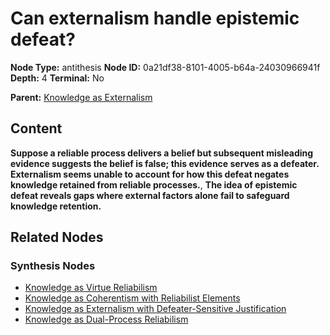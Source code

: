 # Can externalism handle epistemic defeat?

**Node Type:** antithesis
**Node ID:** 0a21df38-8101-4005-b64a-24030966941f
**Depth:** 4
**Terminal:** No

**Parent:** [Knowledge as Externalism](knowledge-as-externalism-synthesis-c26a5cc8-607f-4e78-b201-1e5af13eb3d5.md)

## Content

**Suppose a reliable process delivers a belief but subsequent misleading evidence suggests the belief is false; this evidence serves as a defeater. Externalism seems unable to account for how this defeat negates knowledge retained from reliable processes.**, **The idea of epistemic defeat reveals gaps where external factors alone fail to safeguard knowledge retention.**

## Related Nodes

### Synthesis Nodes

- [Knowledge as Virtue Reliabilism](knowledge-as-virtue-reliabilism-synthesis-0748223f-8f43-4e38-ad49-e3ef009215b0.md)
- [Knowledge as Coherentism with Reliabilist Elements](knowledge-as-coherentism-with-reliabilist-elements-synthesis-c917fd0a-ffd0-45a5-9be9-1b929d746395.md)
- [Knowledge as Externalism with Defeater-Sensitive Justification](knowledge-as-externalism-with-defeater-sensitive-justification-synthesis-3b5ddcc2-009b-47a2-81aa-23deb88ebd57.md)
- [Knowledge as Dual-Process Reliabilism](knowledge-as-dual-process-reliabilism-synthesis-4b912735-844f-48df-8409-b5ff961d3fab.md)
